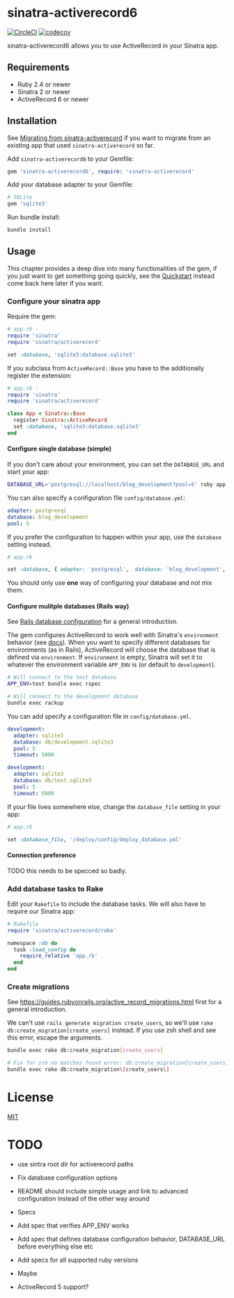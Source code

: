# sinatra-activerecord6

[![CircleCI](https://circleci.com/gh/nTraum/sinatra-activerecord6.svg?style=shield)](https://app.circleci.com/pipelines/github/nTraum/sinatra-activerecord6) [![codecov](https://codecov.io/gh/nTraum/sinatra-activerecord6/branch/master/graph/badge.svg)](https://codecov.io/gh/nTraum/sinatra-activerecord6)

sinatra-activerecord6 allows you to use ActiveRecord in your Sinatra app.

## Requirements

* Ruby 2.4 or newer
* Sinatra 2 or newer
* ActiveRecord 6 or newer

## Installation

See [Migrating from sinatra-activerecord](./doc/migrating_from_sinatra_activerecord.md) if you want to migrate from an existing app that used `sinatra-activerecord` so far.

Add `sinatra-activerecord6` to your Gemfile:

```ruby
gem 'sinatra-activerecord6', require: 'sinatra-activerecord'
```

Add your database adapter to your Gemfile:

```ruby
# SQLite
gem 'sqlite3'
```

Run bundle install:

```sh
bundle install
```

## Usage

This chapter provides a deep dive into many functionalities of the gem, if you just want to get something going quickly, see the [Quickstart](./doc/quickstart.md) instead come back here later if you want.

### Configure your sinatra app

Require the gem:

```ruby
# app.rb -
require 'sinatra'
require 'sinatra/activerecord'

set :database, 'sqlite3:database.sqlite3'
```

If you subclass from `ActiveRecord::Base` you have to the additionally register the extension:

```ruby
# app.rb -
require 'sinatra'
require 'sinatra/activerecord'

class App < Sinatra::Base
  register Sinatra::ActiveRecord
  set :database, 'sqlite3:database.sqlite3'
end
```

#### Configure single database (simple)

If you don't care about your environment, you can set the `DATABASE_URL` and start your app:

```sh
DATABASE_URL='postgresql://localhost/blog_development?pool=5' ruby app.rb
```

You can also specify a configuration file `config/database.yml`:

```yaml
adapter: postgresql
database: blog_development
pool: 5
```

If you prefer the configuration to happen within your app, use the `database` setting instead.

```ruby
# app.rb

set :database, { adapter: 'postgresql',  database: 'blog_development', pool: 5 }
```

You should only use **one** way of configuring your database and not mix them.

#### Configure mulitple databases (Rails way)

See [Rails database configuration](https://guides.rubyonrails.org/configuring.html#configuring-a-database) for a general introduction.

The gem configures ActiveRecord to work well with Sinatra's `environment` behavior (see [docs](http://sinatrarb.com/configuration.html)). When you want to specify different databases for environments (as in Rails), ActiveRecord will choose the database that is defined via `environment`. If `environment` is empty, Sinatra will set it to whatever the environment variable `APP_ENV` is (or default to `development`).

```sh
# Will connect to the test database
APP_ENV=test bundle exec rspec

# Will connect to the development database
bundle exec rackup
```

You can add specify a configuration file in `config/database.yml`.

```yaml
development:
  adapter: sqlite3
  database: db/development.sqlite3
  pool: 5
  timeout: 5000

development:
  adapter: sqlite3
  database: db/test.sqlite3
  pool: 5
  timeout: 5000
```

If your file lives somewhere else, change the `database_file` setting in your app:

```ruby
# app.rb

set :database_file, '/deploy/config/deploy_database.yml'
```

#### Connection preference

TODO this needs to be specced so badly.

### Add database tasks to Rake

Edit your `Rakefile` to include the database tasks. We will also have to require our Sinatra app:

```ruby
# Rakefile
require 'sinatra/activerecord/rake'

namespace :db do
  task :load_config do
    require_relative 'app.rb'
  end
end
```

### Create migrations

See https://guides.rubyonrails.org/active_record_migrations.html first for a general introduction.

We can't use `rails generate migration create_users`, so we'll use `rake db:create_migration[create_users]` instead. If you use zsh shell and see this error, escape the arguments.

```sh
bundle exec rake db:create_migration[create_users]

# Fix for zsh no matches found error: db:create_migration[create_users]
bundle exec rake db:create_migration\[create_users\]
```

# License

[MIT](https://github.com/nTraum/sinatra-activerecord6/blob/master/LICENSE)

# TODO

* use sintra root dir for activerecord paths
* Fix database configuration options
* README should include simple usage and link to advanced configuration instead of the other way around

* Specs
* Add spec that verifies APP_ENV works
* Add spec that defines database configuration behavior, DATABASE_URL before everything else etc
* Add specs for all supported ruby versions

* Maybe
* ActiveRecord 5 support?
